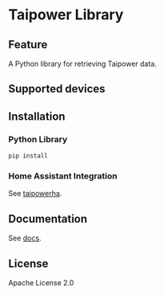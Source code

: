 # Taipower Library

## Feature

A Python library for retrieving Taipower data.

## Supported devices

## Installation

### Python Library

    pip install 

### Home Assistant Integration

See [taipowerha](https://github.com/qqaatw/taipower-ha).

## Documentation

See [docs](https://libtaipower.readthedocs.io/en/latest/).

## License

Apache License 2.0
